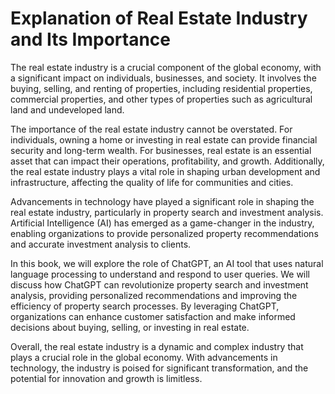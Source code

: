 Explanation of Real Estate Industry and Its Importance
====================================================================

The real estate industry is a crucial component of the global economy, with a significant impact on individuals, businesses, and society. It involves the buying, selling, and renting of properties, including residential properties, commercial properties, and other types of properties such as agricultural land and undeveloped land.

The importance of the real estate industry cannot be overstated. For individuals, owning a home or investing in real estate can provide financial security and long-term wealth. For businesses, real estate is an essential asset that can impact their operations, profitability, and growth. Additionally, the real estate industry plays a vital role in shaping urban development and infrastructure, affecting the quality of life for communities and cities.

Advancements in technology have played a significant role in shaping the real estate industry, particularly in property search and investment analysis. Artificial Intelligence (AI) has emerged as a game-changer in the industry, enabling organizations to provide personalized property recommendations and accurate investment analysis to clients.

In this book, we will explore the role of ChatGPT, an AI tool that uses natural language processing to understand and respond to user queries. We will discuss how ChatGPT can revolutionize property search and investment analysis, providing personalized recommendations and improving the efficiency of property search processes. By leveraging ChatGPT, organizations can enhance customer satisfaction and make informed decisions about buying, selling, or investing in real estate.

Overall, the real estate industry is a dynamic and complex industry that plays a crucial role in the global economy. With advancements in technology, the industry is poised for significant transformation, and the potential for innovation and growth is limitless.


